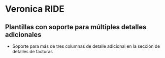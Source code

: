 # Veronica RIDE
## Plantillas con soporte para múltiples detalles adicionales
- Soporte para más de tres columnas de detalle adicional en la sección de detalles de facturas
